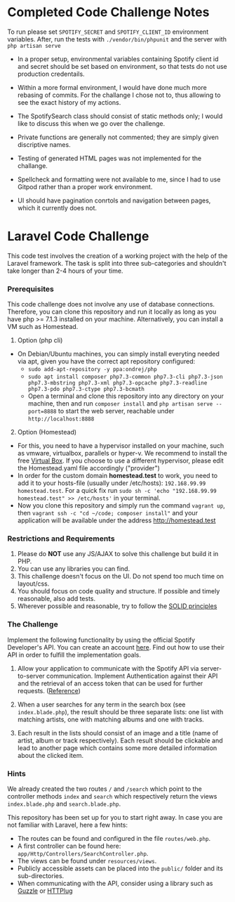 # Completed Code Challenge Notes
To run please set `SPOTIFY_SECRET` and `SPOTIFY_CLIENT_ID` environment variables.
After, run the tests with `./vendor/bin/phpunit` and the server with `php artisan serve`

- In a proper setup, environmental variables containing Spotify client id and secret should be set based on environment, so that tests do not use production credentails.
- Within a more formal environment, I would have done much more rebasing of commits. For the challange I chose not to, thus allowing to see the exact history of my actions.
- The SpotifySearch class should consist of static methods only; I would like to discuss this when we go over the challenge.

- Private functions are generally not commented; they are simply given discriptive names.
- Testing of generated HTML pages was not implemented for the challange. 
- Spellcheck and formatting were not available to me, since I had to use Gitpod rather than a proper work environment.

- UI should have pagination conrtols and navigation between pages, which it currently does not.

# Laravel Code Challenge

This code test involves the creation of a working project with the help of the Laravel framework.
The task is split into three sub-categories and shouldn't take longer than 2-4 hours of your time.

### Prerequisites
This code challenge does not involve any use of database connections. Therefore, you can clone this repository and run it locally as long as you have php >= 7.1.3 installed on your machine. Alternatively, you can install a VM such as Homestead.

1. Option (php cli)
- On Debian/Ubuntu machines, you can simply install everyting needed via apt, given you have the correct apt repository configured:
    - `sudo add-apt-repository -y ppa:ondrej/php`
    - `sudo apt install composer php7.3-common php7.3-cli php7.3-json php7.3-mbstring php7.3-xml php7.3-opcache php7.3-readline php7.3-pdo php7.3-ctype php7.3-bcmath`
    - Open a terminal and clone this repository into any directory on your machine, then and run `composer install` and `php artisan serve --port=8888` to start the web server, reachable under `http://localhost:8888`
2. Option (Homestead)
- For this, you need to have a hypervisor installed on your machine, such as vmware, virtualbox, parallels or hyper-v. We recommend to install the free [Virtual Box](https://www.virtualbox.org/wiki/Downloads). If you choose to use a different hypervisor, please edit the Homestead.yaml file accordingly ("provider")
- In order for the custom domain **homestead.test** to work, you need to add it to your hosts-file (usually under /etc/hosts): `192.168.99.99 homestead.test`. For a quick fix run `sudo sh -c 'echo "192.168.99.99 homestead.test" >> /etc/hosts'` in your terminal.
- Now you clone this repository and simply run the command `vagrant up`, then `vagrant ssh -c "cd ~/code; composer install"` and your application will be available under the address http://homestead.test

### Restrictions and Requirements
1. Please do **NOT** use any JS/AJAX to solve this challenge but build it in PHP.
1. You can use any libraries you can find.
1. This challenge doesn't focus on the UI. Do not spend too much time on layout/css.
1. You should focus on code quality and structure. If possible and timely reasonable, also add tests.
1. Wherever possible and reasonable, try to follow the [SOLID principles](https://en.wikipedia.org/wiki/SOLID)

### The Challenge
Implement the following functionality by using the official Spotify Developer's API. You can create an account [here](https://developer.spotify.com/dashboard/). Find out how to use their API in order to fulfill the implementation goals.

1. Allow your application to communicate with the Spotify API via server-to-server communication. Implement Authentication against their API and the retrieval of an access token that can be used for further requests. ([Reference](https://developer.spotify.com/documentation/general/guides/authorization-guide/#client-credentials-flow))

1. When a user searches for any term in the search box (see `index.blade.php`), the result should be three separate lists: one list with matching artists, one with matching albums and one with tracks.

1. Each result in the lists should consist of an image and a title (name of artist, album or track respectively). Each result should be clickable and lead to another page which contains some more detailed information about the clicked item.


### Hints
We already created the two routes `/` and `/search` which point to the controller methods `index` and `search` which respectively return the views `index.blade.php` and `search.blade.php`.

This repository has been set up for you to start right away. In case you are not familiar with Laravel, here a few hints:
- The routes can be found and configured in the file `routes/web.php`.
- A first controller can be found here: `app/Http/Controllers/SearchController.php`.
- The views can be found under `resources/views`.
- Publicly accessible assets can be placed into the `public/` folder and its sub-directories.
- When communicating with the API, consider using a library such as [Guzzle](http://docs.guzzlephp.org/en/stable/) or [HTTPlug](http://docs.php-http.org/en/latest/httplug/tutorial.html)

